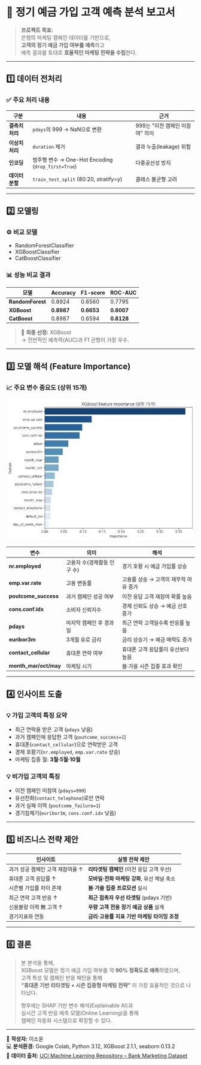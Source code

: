 # 🏦 정기 예금 가입 고객 예측 분석 보고서

> **프로젝트 목표:**  
> 은행의 마케팅 캠페인 데이터를 기반으로,  
> **고객의 정기 예금 가입 여부를 예측**하고  
> 예측 결과를 토대로 **효율적인 마케팅 전략을 수립**한다.

---

## 1️⃣ 데이터 전처리

### ✅ 주요 처리 내용
| 구분 | 내용 | 근거 |
|------|------|------|
| **결측치 처리** | `pdays`의 999 → NaN으로 변환 | 999는 "이전 캠페인 미참여" 의미 |
| **이상치 처리** | `duration` 제거 | 결과 누출(leakage) 위험 |
| **인코딩** | 범주형 변수 → One-Hot Encoding (`drop_first=True`) | 다중공선성 방지 |
| **데이터 분할** | `train_test_split` (80:20, stratify=y) | 클래스 불균형 고려 |

---

## 2️⃣ 모델링

### ⚙️ 비교 모델
- RandomForestClassifier  
- XGBoostClassifier  
- CatBoostClassifier  

### 📊 성능 비교 결과

| 모델 | Accuracy | F1-score | ROC-AUC |
|------|-----------|-----------|-----------|
| **RandomForest** | 0.8924 | 0.6560 | 0.7795 |
| **XGBoost** | **0.8987** | **0.6653** | **0.8007** |
| **CatBoost** | 0.8987 | 0.6594 | **0.8128** |

> 🎯 **최종 선정:** XGBoost  
> → 전반적인 예측력(AUC)과 F1 균형이 가장 우수.
---

## 3️⃣ 모델 해석 (Feature Importance)

### 📈 주요 변수 중요도 (상위 15개)

![XGBoost Feature Importance](images/Feature_Importance.png)

| 변수 | 의미 | 해석 |
|------|------|------|
| **nr.employed** | 고용자 수(경제활동 인구 수) | 경기 호황 시 예금 가입률 상승 |
| **emp.var.rate** | 고용 변동률 | 고용률 상승 → 고객의 재무적 여유 증가 |
| **poutcome_success** | 과거 캠페인 성공 여부 | 이전 응답 고객 재참여 확률 높음 |
| **cons.conf.idx** | 소비자 신뢰지수 | 경제 신뢰도 상승 → 예금 선호 증가 |
| **pdays** | 마지막 캠페인 후 경과일 | 최근 연락 고객일수록 반응률 높음 |
| **euribor3m** | 3개월 유로 금리 | 금리 상승기 → 예금 매력도 증가 |
| **contact_cellular** | 휴대폰 연락 여부 | 휴대폰 고객 응답률이 유선보다 높음 |
| **month_mar/oct/may** | 마케팅 시기 | 봄·가을 시즌 집중 효과 확인 |

---

## 4️⃣ 인사이트 도출

### 💡 가입 고객의 특징 요약
- 최근 연락을 받은 고객 (`pdays` 낮음)  
- 과거 캠페인에 응답한 고객 (`poutcome_success=1`)  
- 휴대폰(`contact_cellular`)으로 연락받은 고객  
- 경제 호황기(`nr.employed`, `emp.var.rate` 상승)  
- 마케팅 집중 월: **3월·5월·10월**

### 💡 비가입 고객의 특징
- 이전 캠페인 미참여 (`pdays=999`)  
- 유선전화(`contact_telephone`)로만 연락  
- 과거 실패 이력 (`poutcome_failure=1`)  
- 경기침체기(`euribor3m`, `cons.conf.idx` 낮음)

---

## 5️⃣ 비즈니스 전략 제안

| 인사이트 | 실행 전략 제안 |
|-----------|----------------|
| 과거 성공 캠페인 고객 재참여율 ↑ | **리타겟팅 캠페인** (이전 응답 고객 우선) |
| 휴대폰 고객 응답률 ↑ | **모바일·전화 마케팅 강화**, 유선 채널 축소 |
| 시즌별 가입률 차이 존재 | **봄·가을 집중 프로모션** 실시 |
| 최근 연락 고객 반응 ↑ | **최근 접촉자 우선 타겟팅** (pdays 기반) |
| 신용불량 이력 無 고객 ↑ | **우량 고객 전용 장기 예금 상품** 설계 |
| 경기지표와 연동 | **금리·고용률 지표 기반 마케팅 타이밍 조정** |

---

## 6️⃣ 결론

> 본 분석을 통해,  
> XGBoost 모델은 정기 예금 가입 여부를 약 **90% 정확도로 예측**하였으며,  
> 고객 특성 및 캠페인 반응 패턴을 통해  
> **“휴대폰 기반 리타겟팅 + 시즌 집중형 마케팅 전략”** 이 가장 효율적인 것으로 나타났다.  
>  
> 향후에는 SHAP 기반 변수 해석(Explainable AI)과  
> 실시간 고객 반응 예측 모델(Online Learning)을 통해  
> 캠페인 자동화 시스템으로 확장할 수 있다.

---

📅 **작성자:** 이소윤  
💻 **분석환경:** Google Colab, Python 3.12, XGBoost 2.1.1, seaborn 0.13.2  
🧩 **데이터 출처:** [UCI Machine Learning Repository – Bank Marketing Dataset](https://archive.ics.uci.edu/ml/datasets/bank+marketing)

